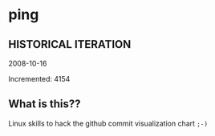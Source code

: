 # ping

## HISTORICAL ITERATION
2008-10-16

Incremented: 4154

## What is this?? 
Linux skills to hack the github commit visualization chart `;-)`
